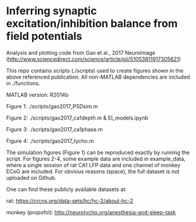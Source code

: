 # Inferring synaptic excitation/inhibition balance from field potentials

Analysis and plotting code from Gao et al., 2017 NeuroImage
(http://www.sciencedirect.com/science/article/pii/S1053811917305621)

This repo contains scripts (./scripts) used to create figures shown in the above referenced publication. All non-MATLAB dependencies are included in ./functions. 

MATLAB version: R2014b

Figure 1: ./scripts/gao2017_PSDsim.m

Figure 2: ./scripts/gao2017_ca1depth.m & EI_models.ipynb

Figure 3: ./scripts/gao2017_ca1phase.m

Figure 4: ./scripts/gao2017_tycho.m

The simulation figures (Figure 1) can be reproduced exactly by running the script. For figures 2-4, some example data are included in example_data, where a single session of rat CA1 LFP data and one channel of monkey ECoG are included. For obvious reasons (space), the full dataset is not uploaded on Github. 

One can find these publicly available datasets at:

rat: https://crcns.org/data-sets/hc/hc-2/about-hc-2

monkey (propofol): http://neurotycho.org/anesthesia-and-sleep-task